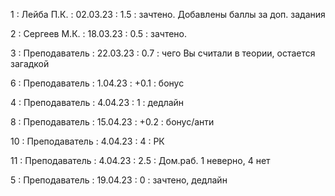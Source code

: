1 : Лейба П.К. : 02.03.23 : 1.5 : зачтено. Добавлены баллы за доп. задания

2 : Сергеев М.К. : 18.03.23 : 0.5 : зачтено.

3 : Преподаватель : 22.03.23 : 0.7 : чего Вы считали в теории, остается загадкой

6 : Преподаватель : 1.04.23 : +0.1 : бонус

4 : Преподаватель : 4.04.23 : 1 : дедлайн

8 : Преподаватель : 15.04.23 : +0.2 : бонус/анти

10 : Преподаватель : 4.04.23 : 4 : РК

11 : Преподаватель : 4.04.23 : 2.5 : Дом.раб. 1 неверно, 4 нет

5 : Преподаватель : 19.04.23 : 0 : зачтено, дедлайн

